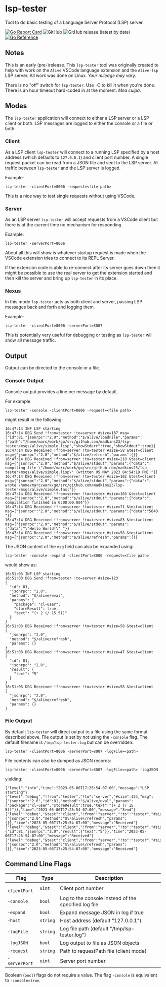 # lsp-tester
Tool to do basic testing of a Language Server Protocol (LSP) server.

[![Go Report Card](https://goreportcard.com/badge/github.com/madkins23/lsp-tester)](https://goreportcard.com/report/github.com/madkins23/lsp-tester)
![GitHub](https://img.shields.io/github/license/madkins23/lsp-tester)
![GitHub release (latest by date)](https://img.shields.io/github/v/release/madkins23/lsp-tester)
[![Go Reference](https://pkg.go.dev/badge/github.com/madkins23/lsp-tester.svg)](https://pkg.go.dev/github.com/madkins23/lsp-tester)

## Notes

This is an early (pre-)release.
This `lsp-tester` tool was originally created to help with work on the `Alive` VSCode
language extension and the `Alive-lsp` LSP server.
All work was done on Linux.
_Your mileage may vary_.

There is no "off" switch for `lsp-tester`.
Use <ctrl>-C to kill it when you're done.
There is an hour timeout hard-coded in at the moment.
_Mea culpa_.

## Modes

The `lsp-tester` application will connect to either a LSP server or a LSP client or both.
LSP messages are logged to either the console or a file or both.

### Client

As a LSP client `lsp-tester` will connect to a running LSP specified by
a host address (which defaults to `127.0.0.1`) and client port number.
A single request packet can be read from a JSON file and sent to the LSP server.
All traffic between `lsp-tester` and the LSP server is logged.

Example:
```shell
lsp-tester -clientPort=8006 -request=<file path>
```
This is a nice way to test single requests without using VSCode.

### Server

As an LSP server `lsp-tester` will accept requests from a VSCode client
but there is at the current time no mechanism for responding.

Example:
```shell
lsp-tester -serverPort=8006
```
About all this will show is whatever startup request is made when the
VSCode extension tries to connect to its REPL Server.

If the extension code is able to re-connect after its server goes down
then it might be possible to use the real server to get the extension started
and then kill the server and bring up `lsp-tester` in its place.

### Nexus

In this mode `lsp-tester` acts as both client and server,
passing LSP messages back and forth and logging them.

Example:
```shell
lsp-tester -clientPort=8006 -serverPort=8007
```

This is potentially very useful for debugging or testing
as `lsp-tester` will show all message traffic.

## Output

Output can be directed to the console or a file.

### Console Output

Console output provides a line per message by default.

For example:
```shell
lsp-tester -console -clientPort=8006 -request=<file path>
```
might result in the following:
```
16:47:14 INF LSP starting
16:47:14 DBG Send !from=tester !to=server #size=187 msg={"id":81,"jsonrpc":"2.0","method":"$/alive/loadFile","params":{"path":"/home/marc/work/go/src/github.com/madkins23/lsp-tester/msgs/alive/simple.lisp","showStderr":true,"showStdout":true}}
16:47:14 DBG Received !from=server !to=tester #size=58 &test=client msg={"jsonrpc":"2.0","method":"$/alive/refresh","params":{}}
16:47:14 DBG Received !from=server !to=tester #size=210 &test=client msg={"jsonrpc":"2.0","method":"$/alive/stdout","params":{"data":"; compiling file \"/home/marc/work/go/src/github.com/madkins23/lsp-tester/msgs/alive/simple.lisp\" (written 05 MAY 2023 04:54:19 PM):"}}
16:47:14 DBG Received !from=server !to=tester #size=162 &test=client msg={"jsonrpc":"2.0","method":"$/alive/stdout","params":{"data":"; wrote /home/marc/work/go/src/github.com/madkins23/lsp-tester/msgs/alive/simple.fasl"}}
16:47:14 DBG Received !from=server !to=tester #size=103 &test=client msg={"jsonrpc":"2.0","method":"$/alive/stdout","params":{"data":"; compilation finished in 0:00:00.004"}}
16:47:14 DBG Received !from=server !to=tester #size=71 &test=client msg={"jsonrpc":"2.0","method":"$/alive/stdout","params":{"data":"5040 "}}
16:47:14 DBG Received !from=server !to=tester #size=83 &test=client msg={"jsonrpc":"2.0","method":"$/alive/stdout","params":{"data":"\"Hello World!\" "}}
16:47:14 DBG Received !from=server !to=tester #size=58 &test=client msg={"jsonrpc":"2.0","method":"$/alive/refresh","params":{}}
```

The JSON content of the `msg` field can also be expanded using:
```shell
lsp-tester -console -expand -clientPort=8006 -request=<file path>
```
would show as:
```
16:51:03 INF LSP starting
16:51:03 DBG Send !from=tester !to=server #size=123
{
  "id": 81,
  "jsonrpc": "2.0",
  "method": "$/alive/eval",
  "params": {
    "package": "cl-user",
    "storeResult": true,
    "text": "(+ 2 (/ 15 5))"
  }
}
16:51:03 DBG Received !from=server !to=tester #size=58 &test=client
{
  "jsonrpc": "2.0",
  "method": "$/alive/refresh",
  "params": {}
}
16:51:03 DBG Received !from=server !to=tester #size=47 &test=client
{
  "id": 81,
  "jsonrpc": "2.0",
  "result": {
    "text": "5"
  }
}
16:51:03 DBG Received !from=server !to=tester #size=58 &test=client
{
  "jsonrpc": "2.0",
  "method": "$/alive/refresh",
  "params": {}
}
```

### File Output

By default `lsp-tester` will direct output to a file using the same
format described above.
File output is set by _not_ using the `-console` flag.
The default filename is `/tmp/lsp-tester.log` but can be overridden:
```shell
lsp-tester -clientPort=8006 -serverPort=8007 -logFile=<path>
```

File contents can also be dumped as JSON records:
```shell
lsp-tester -clientPort=8006 -serverPort=8007 -logFile=<path> -logJSON
```
yielding:
```
{"level":"info","time":"2023-05-06T17:25:54-07:00","message":"LSP starting"}
{"level":"debug","!from":"tester","!to":"server","#size":123,"msg":{"jsonrpc":"2.0","id":81,"method":"$/alive/eval","params":{"package":"cl-user","storeResult":true,"text":"(+ 2 (/ 15 5))"}},"time":"2023-05-06T17:25:54-07:00","message":"Send"}
{"level":"debug","&test":"client","!from":"server","!to":"tester","#size":58,"msg":{"jsonrpc":"2.0","method":"$\/alive\/refresh","params":{}},"time":"2023-05-06T17:25:54-07:00","message":"Received"}
{"level":"debug","&test":"client","!from":"server","!to":"tester","#size":47,"msg":{"id":81,"jsonrpc":"2.0","result":{"text":"5"}},"time":"2023-05-06T17:25:54-07:00","message":"Received"}
{"level":"debug","&test":"client","!from":"server","!to":"tester","#size":58,"msg":{"jsonrpc":"2.0","method":"$\/alive\/refresh","params":{}},"time":"2023-05-06T17:25:54-07:00","message":"Received"}
```

## Command Line Flags

| Flag           | Type      | Description                                           |
|----------------|-----------|-------------------------------------------------------|
| `-clientPort`  | `uint`    | Client port number                                    |
| `-console`     | `bool`    | Log to the console instead of the specified log file  |
| `-expand`      | `bool`    | Expand message JSON in log if true                                                      |
| `-host`        | `string`  |      Host address (default "127.0.0.1")                                                 |
| `-logFile`     | `string`  |  Log file path (default "/tmp/lsp-tester.log")                                                     |
| `-logJSON`     | `bool`    |    Log output to file as JSON objects                                                   |
| `-request`     | `string`  |   Path to requestPath file (client mode)                                                    |
| `-serverPort`  | `uint`    |  Server port number                                                     |

Boolean (`bool`) flags do not require a value.
The flag `-console` is equivalent to `-console=true`.
